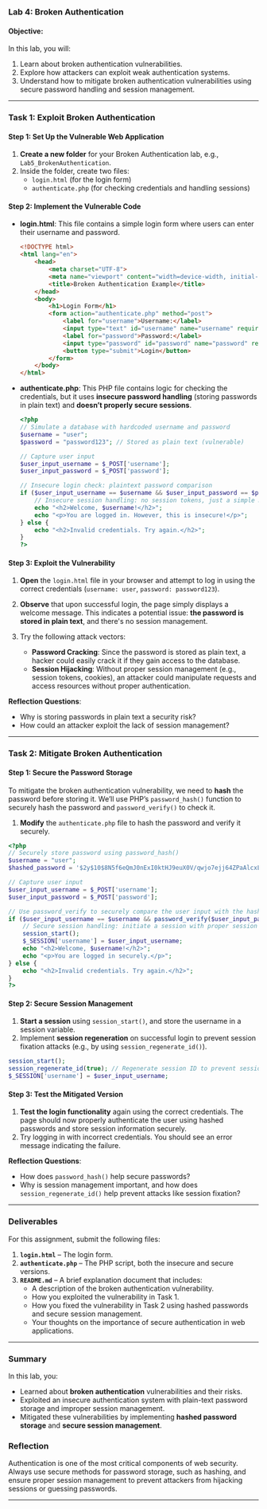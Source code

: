 
### **Lab 4: Broken Authentication**

#### **Objective:**
In this lab, you will:
1. Learn about broken authentication vulnerabilities.
2. Explore how attackers can exploit weak authentication systems.
3. Understand how to mitigate broken authentication vulnerabilities using secure password handling and session management.

---

### **Task 1: Exploit Broken Authentication**

#### **Step 1: Set Up the Vulnerable Web Application**

1. **Create a new folder** for your Broken Authentication lab, e.g., `Lab5_BrokenAuthentication`.
2. Inside the folder, create two files:
   - `login.html` (for the login form)
   - `authenticate.php` (for checking credentials and handling sessions)

#### **Step 2: Implement the Vulnerable Code**

- **login.html**: This file contains a simple login form where users can enter their username and password.

  ```html
  <!DOCTYPE html>
  <html lang="en">
      <head>
          <meta charset="UTF-8">
          <meta name="viewport" content="width=device-width, initial-scale=1.0">
          <title>Broken Authentication Example</title>
      </head>
      <body>
          <h1>Login Form</h1>
          <form action="authenticate.php" method="post">
              <label for="username">Username:</label>
              <input type="text" id="username" name="username" required><br>
              <label for="password">Password:</label>
              <input type="password" id="password" name="password" required><br>
              <button type="submit">Login</button>
          </form>
      </body>
  </html>
  ```

- **authenticate.php**: This PHP file contains logic for checking the credentials, but it uses **insecure password handling** (storing passwords in plain text) and **doesn’t properly secure sessions**.

  ```php
  <?php
  // Simulate a database with hardcoded username and password
  $username = "user";
  $password = "password123"; // Stored as plain text (vulnerable)

  // Capture user input
  $user_input_username = $_POST['username'];
  $user_input_password = $_POST['password'];

  // Insecure login check: plaintext password comparison
  if ($user_input_username == $username && $user_input_password == $password) {
      // Insecure session handling: no session tokens, just a simple message
      echo "<h2>Welcome, $username!</h2>";
      echo "<p>You are logged in. However, this is insecure!</p>";
  } else {
      echo "<h2>Invalid credentials. Try again.</h2>";
  }
  ?>
  ```

#### **Step 3: Exploit the Vulnerability**

1. **Open** the `login.html` file in your browser and attempt to log in using the correct credentials (`username: user`, `password: password123`).
2. **Observe** that upon successful login, the page simply displays a welcome message. This indicates a potential issue: **the password is stored in plain text**, and there's no session management.

3. Try the following attack vectors:
   - **Password Cracking**: Since the password is stored as plain text, a hacker could easily crack it if they gain access to the database.
   - **Session Hijacking**: Without proper session management (e.g., session tokens, cookies), an attacker could manipulate requests and access resources without proper authentication.

**Reflection Questions**:
- Why is storing passwords in plain text a security risk?
- How could an attacker exploit the lack of session management?

---

### **Task 2: Mitigate Broken Authentication**

#### **Step 1: Secure the Password Storage**

To mitigate the broken authentication vulnerability, we need to **hash** the password before storing it. We’ll use PHP’s `password_hash()` function to securely hash the password and `password_verify()` to check it.

1. **Modify** the `authenticate.php` file to hash the password and verify it securely.

  ```php
  <?php
  // Securely store password using password_hash()
  $username = "user";
  $hashed_password = '$2y$10$8N5f6eQmJ0nExI0ktHJ9euX0V/qwjo7ejj64ZPaAlcxL2w5Xhbn3K'; // password123 hashed using bcrypt

  // Capture user input
  $user_input_username = $_POST['username'];
  $user_input_password = $_POST['password'];

  // Use password_verify to securely compare the user input with the hashed password
  if ($user_input_username == $username && password_verify($user_input_password, $hashed_password)) {
      // Secure session handling: initiate a session with proper session management
      session_start();
      $_SESSION['username'] = $user_input_username;
      echo "<h2>Welcome, $username!</h2>";
      echo "<p>You are logged in securely.</p>";
  } else {
      echo "<h2>Invalid credentials. Try again.</h2>";
  }
  ?>
  ```

#### **Step 2: Secure Session Management**

1. **Start a session** using `session_start()`, and store the username in a session variable.
2. Implement **session regeneration** on successful login to prevent session fixation attacks (e.g., by using `session_regenerate_id()`).

```php
session_start();
session_regenerate_id(true); // Regenerate session ID to prevent session fixation
$_SESSION['username'] = $user_input_username;
```

#### **Step 3: Test the Mitigated Version**

1. **Test the login functionality** again using the correct credentials. The page should now properly authenticate the user using hashed passwords and store session information securely.
2. Try logging in with incorrect credentials. You should see an error message indicating the failure.

**Reflection Questions**:
- How does `password_hash()` help secure passwords?
- Why is session management important, and how does `session_regenerate_id()` help prevent attacks like session fixation?

---

### **Deliverables**

For this assignment, submit the following files:

1. **`login.html`** – The login form.
2. **`authenticate.php`** – The PHP script, both the insecure and secure versions.
3. **`README.md`** – A brief explanation document that includes:
   - A description of the broken authentication vulnerability.
   - How you exploited the vulnerability in Task 1.
   - How you fixed the vulnerability in Task 2 using hashed passwords and secure session management.
   - Your thoughts on the importance of secure authentication in web applications.

---

### **Summary**

In this lab, you:
- Learned about **broken authentication** vulnerabilities and their risks.
- Exploited an insecure authentication system with plain-text password storage and improper session management.
- Mitigated these vulnerabilities by implementing **hashed password storage** and **secure session management**.

### **Reflection**

Authentication is one of the most critical components of web security. Always use secure methods for password storage, such as hashing, and ensure proper session management to prevent attackers from hijacking sessions or guessing passwords.

---
